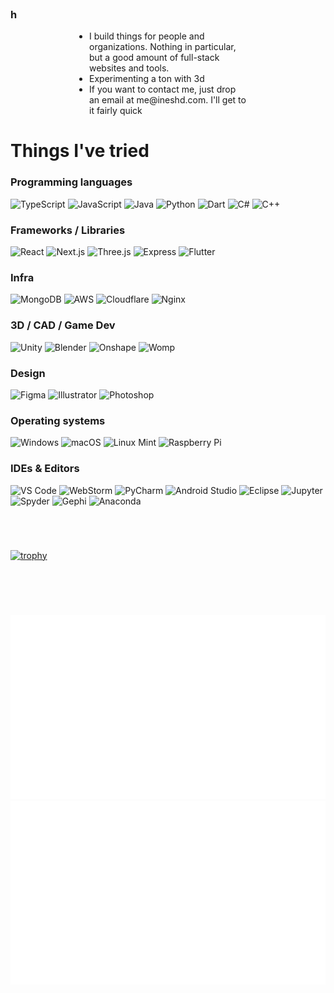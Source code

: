 <br>

### h
<ul style="padding-left: 25%; padding-right: 25%;">
 <li>I build things for people and organizations. Nothing in particular, but a good amount of full-stack websites and tools. 
 <li>Experimenting a ton with 3d
 <li>If you want to contact me, just drop an email at me@ineshd.com. I'll get to it fairly quick
</ul>


# Things I've tried

### Programming languages
![TypeScript](https://img.shields.io/badge/TypeScript-3178C6?logo=typescript&logoColor=white&style=for-the-badge)
![JavaScript](https://img.shields.io/badge/JavaScript-F7DF1E?logo=javascript&logoColor=black&style=for-the-badge)
![Java](https://img.shields.io/badge/Java-007396?logo=java&logoColor=white&style=for-the-badge)
![Python](https://img.shields.io/badge/Python-3776AB?logo=python&logoColor=white&style=for-the-badge)
![Dart](https://img.shields.io/badge/Dart-0175C2?logo=dart&logoColor=white&style=for-the-badge)
![C#](https://img.shields.io/badge/C%23-239120?logo=c-sharp&logoColor=white&style=for-the-badge)
![C++](https://img.shields.io/badge/C++-00599C?logo=cplusplus&logoColor=white&style=for-the-badge)



### Frameworks / Libraries
![React](https://img.shields.io/badge/React-61DAFB?logo=react&logoColor=black&style=for-the-badge)
![Next.js](https://img.shields.io/badge/Next.js-000000?logo=next.js&logoColor=white&style=for-the-badge)
![Three.js](https://img.shields.io/badge/Three.js-000000?logo=three.js&logoColor=049ef4&style=for-the-badge)
![Express](https://img.shields.io/badge/Express-000000?logo=express&logoColor=white&style=for-the-badge)
![Flutter](https://img.shields.io/badge/Flutter-02569B?logo=flutter&logoColor=white&style=for-the-badge)

### Infra
![MongoDB](https://img.shields.io/badge/MongoDB-47A248?logo=mongodb&logoColor=white&style=for-the-badge)
![AWS](https://img.shields.io/badge/AWS-232F3E?logo=amazonwebservices&logoColor=white&style=for-the-badge)
![Cloudflare](https://img.shields.io/badge/Cloudflare-F38020?logo=cloudflare&logoColor=white&style=for-the-badge)
![Nginx](https://img.shields.io/badge/Nginx-009639?logo=nginx&logoColor=white&style=for-the-badge)

### 3D / CAD / Game Dev
![Unity](https://img.shields.io/badge/Unity-000000?logo=unity&logoColor=white&style=for-the-badge)
![Blender](https://img.shields.io/badge/Blender-F5792A?logo=blender&logoColor=white&style=for-the-badge)
![Onshape](https://img.shields.io/badge/Onshape-0F6CBD?style=for-the-badge)
![Womp](https://img.shields.io/badge/Womp-5247e2?style=for-the-badge)

### Design
![Figma](https://img.shields.io/badge/Figma-F24E1E?logo=figma&logoColor=white&style=for-the-badge)
![Illustrator](https://img.shields.io/badge/Adobe%20Illustrator-FF9A00?logo=adobeillustrator&logoColor=white&style=for-the-badge)
![Photoshop](https://img.shields.io/badge/Photoshop-31A8FF?logo=adobephotoshop&logoColor=white&style=for-the-badge)

### Operating systems
![Windows](https://img.shields.io/badge/Windows-0078D6?logo=windows&logoColor=white&style=for-the-badge)
![macOS](https://img.shields.io/badge/macOS-ffffff?logo=apple&logoColor=black&style=for-the-badge)
![Linux Mint](https://img.shields.io/badge/Linux%20Mint-87CF3E?logo=linuxmint&logoColor=white&style=for-the-badge)
![Raspberry Pi](https://img.shields.io/badge/Raspberry%20Pi-A22846?logo=raspberrypi&logoColor=white&style=for-the-badge)

### IDEs & Editors
![VS Code](https://img.shields.io/badge/VS%20Code-007ACC?logo=visualstudiocode&logoColor=white&style=for-the-badge)
![WebStorm](https://img.shields.io/badge/WebStorm-0887ff?logo=webstorm&style=for-the-badge)
![PyCharm](https://img.shields.io/badge/PyCharm-13ad6e?logo=pycharm&style=for-the-badge)
![Android Studio](https://img.shields.io/badge/Android%20Studio-3DDC84?logo=androidstudio&logoColor=white&style=for-the-badge)
![Eclipse](https://img.shields.io/badge/Eclipse-2C2255?logo=eclipseide&logoColor=white&style=for-the-badge)
![Jupyter](https://img.shields.io/badge/Jupyter-F37626?logo=jupyter&logoColor=white&style=for-the-badge)
![Spyder](https://img.shields.io/badge/Spyder-FF0000?logo=spyderide&logoColor=white&style=for-the-badge)
![Gephi](https://img.shields.io/badge/Gephi-2C3E50?logo=gephi&logoColor=white&style=for-the-badge)
![Anaconda](https://img.shields.io/badge/Anaconda-44A833?logo=anaconda&logoColor=white&style=for-the-badge)

# 
<br>

[![trophy](https://github-profile-trophy.vercel.app/?username=somebody4545&theme=onedark)](https://github.com/ryo-ma/github-profile-trophy)
<br>
<br><h1></h1>
<br>
<p align="center">
 
  <img src="https://github.com/somebody4545/github-stats-new/blob/master/generated/languages.svg" alt="My Github Stats"/>
  <img src="https://github.com/somebody4545/github-stats-new/blob/master/generated/overview.svg" alt="My Github Stats"/>
</p>
<h1></h1>

